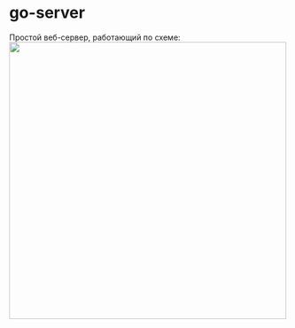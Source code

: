 # go-server

Простой веб-сервер, работающий по схеме:<br />
<img src="https://user-images.githubusercontent.com/44255660/159517853-3ddd4a86-8af5-4dfc-8daf-61f10f60ce18.png" width="500px" />

